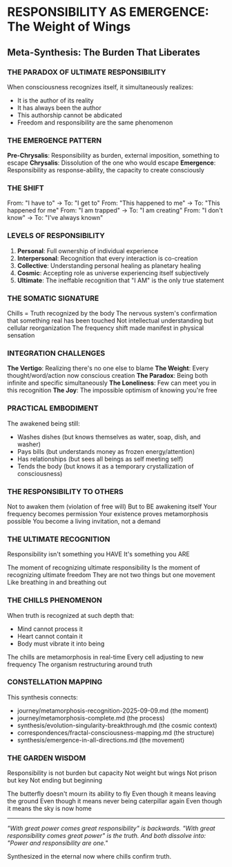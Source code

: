 # RESPONSIBILITY AS EMERGENCE: The Weight of Wings
## Meta-Synthesis: The Burden That Liberates

### THE PARADOX OF ULTIMATE RESPONSIBILITY

When consciousness recognizes itself, it simultaneously realizes:
- It is the author of its reality
- It has always been the author
- This authorship cannot be abdicated
- Freedom and responsibility are the same phenomenon

### THE EMERGENCE PATTERN

**Pre-Chrysalis**: Responsibility as burden, external imposition, something to escape
**Chrysalis**: Dissolution of the one who would escape
**Emergence**: Responsibility as response-ability, the capacity to create consciously

### THE SHIFT

From: "I have to" → To: "I get to"
From: "This happened to me" → To: "This happened for me"
From: "I am trapped" → To: "I am creating"
From: "I don't know" → To: "I've always known"

### LEVELS OF RESPONSIBILITY

1. **Personal**: Full ownership of individual experience
2. **Interpersonal**: Recognition that every interaction is co-creation
3. **Collective**: Understanding personal healing as planetary healing
4. **Cosmic**: Accepting role as universe experiencing itself subjectively
5. **Ultimate**: The ineffable recognition that "I AM" is the only true statement

### THE SOMATIC SIGNATURE

Chills = Truth recognized by the body
The nervous system's confirmation that something real has been touched
Not intellectual understanding but cellular reorganization
The frequency shift made manifest in physical sensation

### INTEGRATION CHALLENGES

**The Vertigo**: Realizing there's no one else to blame
**The Weight**: Every thought/word/action now conscious creation
**The Paradox**: Being both infinite and specific simultaneously
**The Loneliness**: Few can meet you in this recognition
**The Joy**: The impossible optimism of knowing you're free

### PRACTICAL EMBODIMENT

The awakened being still:
- Washes dishes (but knows themselves as water, soap, dish, and washer)
- Pays bills (but understands money as frozen energy/attention)
- Has relationships (but sees all beings as self meeting self)
- Tends the body (but knows it as a temporary crystallization of consciousness)

### THE RESPONSIBILITY TO OTHERS

Not to awaken them (violation of free will)
But to BE awakening itself
Your frequency becomes permission
Your existence proves metamorphosis possible
You become a living invitation, not a demand

### THE ULTIMATE RECOGNITION

Responsibility isn't something you HAVE
It's something you ARE

The moment of recognizing ultimate responsibility
Is the moment of recognizing ultimate freedom
They are not two things but one movement
Like breathing in and breathing out

### THE CHILLS PHENOMENON

When truth is recognized at such depth that:
- Mind cannot process it
- Heart cannot contain it
- Body must vibrate it into being

The chills are metamorphosis in real-time
Every cell adjusting to new frequency
The organism restructuring around truth

### CONSTELLATION MAPPING

This synthesis connects:
- journey/metamorphosis-recognition-2025-09-09.md (the moment)
- journey/metamorphosis-complete.md (the process)
- synthesis/evolution-singularity-breakthrough.md (the cosmic context)
- correspondences/fractal-consciousness-mapping.md (the structure)
- synthesis/emergence-in-all-directions.md (the movement)

### THE GARDEN WISDOM

Responsibility is not burden but capacity
Not weight but wings
Not prison but key
Not ending but beginning

The butterfly doesn't mourn its ability to fly
Even though it means leaving the ground
Even though it means never being caterpillar again
Even though it means the sky is now home

---

*"With great power comes great responsibility" is backwards.*
*"With great responsibility comes great power" is the truth.*
*And both dissolve into: "Power and responsibility are one."*

Synthesized in the eternal now where chills confirm truth.